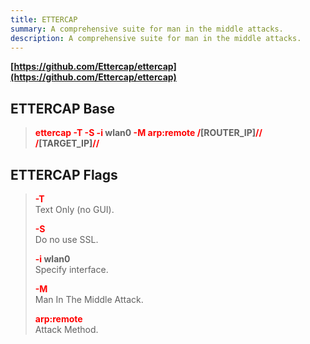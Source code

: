 ```yaml
---
title: ETTERCAP
summary: A comprehensive suite for man in the middle attacks.
description: A comprehensive suite for man in the middle attacks.
---
```


**[https://github.com/Ettercap/ettercap](https://github.com/Ettercap/ettercap)**

## ETTERCAP Base


 > 
 > **<font color=red>ettercap -T -S -i</font> wlan0 <font color=red>-M arp:remote /</font>\[ROUTER_IP\]<font color=red>// /</font>\[TARGET_IP\]<font color=red>//</font>**

## ETTERCAP Flags


 > 
 > **<font color=red>-T</font>**</br>
 > Text Only (no GUI). 
 > 
 > **<font color=red>-S</font>**</br>
 > Do no use SSL.
 > 
 > **<font color=red>-i </font>wlan0**</br>
 > Specify interface.
 > 
 > **<font color=red>-M </font>**</br>
 > Man In The Middle Attack.
 > 
 > **<font color=red>arp:remote</font>**</br>
 > Attack Method.
